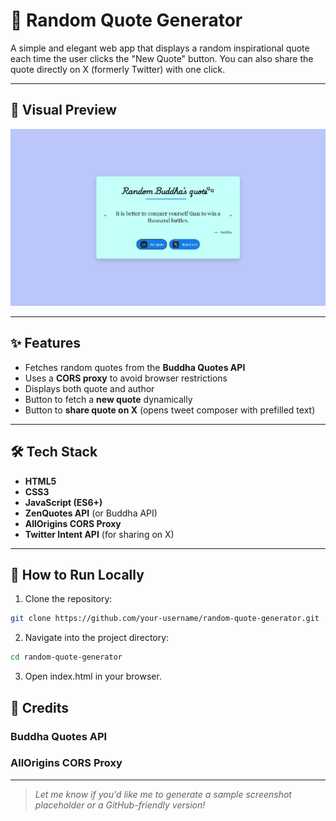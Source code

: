 # 🌟 Random Quote Generator

A simple and elegant web app that displays a random inspirational quote each time the user clicks the "New Quote" button. You can also share the quote directly on X (formerly Twitter) with one click.

---

## 📸 Visual Preview

![App Screenshot](./imgq/Screenshot%202025-05-02%20081831.png)


---

## ✨ Features

- Fetches random quotes from the **Buddha Quotes API**
- Uses a **CORS proxy** to avoid browser restrictions
- Displays both quote and author
- Button to fetch a **new quote** dynamically
- Button to **share quote on X** (opens tweet composer with prefilled text)

---

## 🛠 Tech Stack

- **HTML5**  
- **CSS3**  
- **JavaScript (ES6+)**
- **ZenQuotes API** (or Buddha API)
- **AllOrigins CORS Proxy**
- **Twitter Intent API** (for sharing on X)

---

## 🚀 How to Run Locally

1. Clone the repository:

```bash
git clone https://github.com/your-username/random-quote-generator.git 
```
2. Navigate into the project directory:
```bash 
cd random-quote-generator
```
3. Open index.html in your browser.

## 🙏 Credits
### Buddha Quotes API

### AllOrigins CORS Proxy


---

> _Let me know if you'd like me to generate a sample screenshot placeholder or a GitHub-friendly version!_
